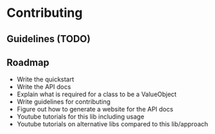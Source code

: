 # Contributing

## Guidelines (TODO)

## Roadmap

- Write the quickstart
- Write the API docs
- Explain what is required for a class to be a ValueObject
- Write guidelines for contributing
- Figure out how to generate a website for the API docs
- Youtube tutorials for this lib including usage
- Youtube tutorials on alternative libs compared to this lib/approach
